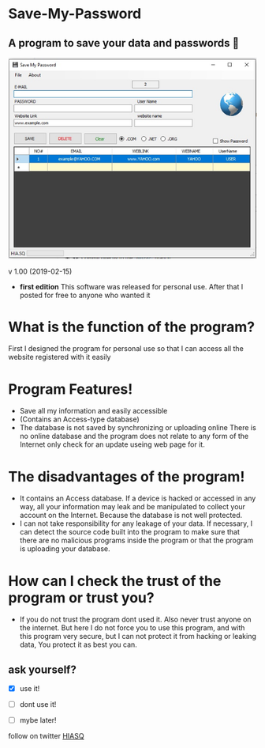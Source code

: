 # Save-My-Password
    
## A program to save your data and passwords :floppy_disk:  

![Screenshot](smp.jpg)

v 1.00 (2019-02-15)
* **first edition**
This software was released for personal use.
After that I posted for free to anyone who wanted it
# What is the function of the program?
First I designed the program for personal use so that
I can access all the website registered with it easily
# Program Features!
* Save all my information and easily accessible
* (Contains an Access-type database)
* The database is not saved by synchronizing or uploading online
There is no online database and the program does not
relate to any form of the Internet
only check for an update useing web page for it.
# The disadvantages of the program!
* It contains an Access database. If a device is hacked or
accessed in any way, all your information may leak and be manipulated to collect your
account on the Internet. Because the database is not well protected.
* I can not take responsibility for any leakage of your data. If necessary,
I can detect the source code built into the program to make sure that there are no
malicious programs inside the program or that the program is uploading your database.
# How can I check the trust of the program or trust you?
* If you do not trust the program dont used it. 
Also never trust anyone on the internet. But here I do not force you to use this program, 
and with this program very secure, but I can not protect it from hacking or leaking data, 
You protect it as best you can.

 ## ask yourself?
- [x] use it!
- [ ] dont use it!
- [ ] mybe later!


follow on twitter [HIASQ](https://twitter.com/HIASQ2)
